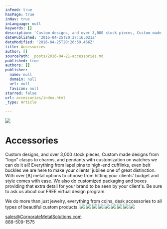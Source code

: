 ```yaml
---
inFeed: true
hasPage: true
inNav: true
inLanguage: null
keywords: []
description: 'Custom designs, and over 3,000 stock pieces, Custom made designs from “logo” clasps to charms, and pendants with customization on watches we can do it all! Everything from lapel pins to high-end cufflinks, even belt buckles we are here to make your clients’ jubilee one of great distinction. With over [8] metal options to choose from hitting your clients’ budget and style comes with ease. We also do customized packaging and boxes providing that extra detail for your brand to be seen by your client’s. Be sure to ask us about our FREE virtual design program.'
datePublished: '2016-04-25T20:27:16.021Z'
dateModified: '2016-04-25T20:26:59.466Z'
title: Accessories
author: []
sourcePath: _posts/2016-04-21-accessories.md
published: true
authors: []
publisher:
  name: null
  domain: null
  url: null
  favicon: null
starred: false
url: accessories/index.html
_type: Article

---
```

![](https://s3-us-west-2.amazonaws.com/the-grid-img/p/02666fb0ca2171d487c67b9ee4b6543ac769fedc.jpg)

# Accessories

Custom designs, and over 3,000 stock pieces, Custom made designs from "logo" clasps to charms, and pendants with customization on watches we can do it all! Everything from lapel pins to high-end cufflinks, even belt buckles we are here to make your clients' jubilee one of great distinction. With over \[8\] metal options to choose from hitting your clients' budget and style comes with ease. We also do customized packaging and boxes providing that extra detail for your brand to be seen by your client's. Be sure to ask us about our FREE virtual design program.

We do more than just jewelry, everything from coins, desk accessories to all types of beautiful custom products. ![](https://the-grid-user-content.s3-us-west-2.amazonaws.com/9ff141c2-27c3-4f20-8c9b-1a2bdeb7e695.jpg)
![](https://the-grid-user-content.s3-us-west-2.amazonaws.com/790ce65d-6c7a-4c3a-b215-c9767482564e.jpg)
![](https://the-grid-user-content.s3-us-west-2.amazonaws.com/d628c0b0-196f-4ebc-a678-71b7523c08d0.jpg)
![](https://the-grid-user-content.s3-us-west-2.amazonaws.com/ffdb3626-4620-4e32-ba83-5514c9eed5f7.png)
![](https://the-grid-user-content.s3-us-west-2.amazonaws.com/d77b2099-a54b-4e6e-952d-9f147862976f.png)
![](https://the-grid-user-content.s3-us-west-2.amazonaws.com/afdaea6b-9ac2-4d4e-9dd9-e5b5c79cba82.jpg)
![](https://the-grid-user-content.s3-us-west-2.amazonaws.com/42e336ae-bc74-490d-b837-b6405bc4a5d3.jpg)
![](https://the-grid-user-content.s3-us-west-2.amazonaws.com/0afebecc-1fb2-4564-bd59-e58e5e5cf96f.jpg)
![](https://the-grid-user-content.s3-us-west-2.amazonaws.com/6b10fbd7-1f7b-41da-9349-bdedf422f701.jpg)

sales@CorporateMetalSolutions.com  
888-509-1575